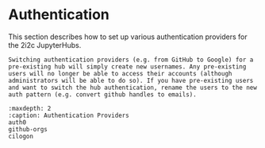 # Authentication

This section describes how to set up various authentication providers for the 2i2c JupyterHubs.

```{admonition} Switching auth
Switching authentication providers (e.g. from GitHub to Google) for a pre-existing hub will simply create new usernames. Any pre-existing users will no longer be able to access their accounts (although administrators will be able to do so). If you have pre-existing users and want to switch the hub authentication, rename the users to the new auth pattern (e.g. convert github handles to emails).
```

```{toctree}
:maxdepth: 2
:caption: Authentication Providers
auth0
github-orgs
cilogon
```
